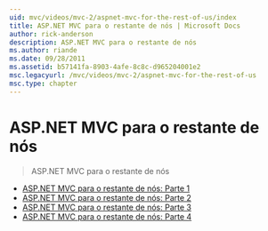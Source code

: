 ```yaml
---
uid: mvc/videos/mvc-2/aspnet-mvc-for-the-rest-of-us/index
title: ASP.NET MVC para o restante de nós | Microsoft Docs
author: rick-anderson
description: ASP.NET MVC para o restante de nós
ms.author: riande
ms.date: 09/28/2011
ms.assetid: b57141fa-8903-4afe-8c8c-d965204001e2
msc.legacyurl: /mvc/videos/mvc-2/aspnet-mvc-for-the-rest-of-us
msc.type: chapter
---
```

<a name="aspnet-mvc-for-the-rest-of-us"></a>ASP.NET MVC para o restante de nós
====================
> ASP.NET MVC para o restante de nós


- [ASP.NET MVC para o restante de nós: Parte 1](aspnet-mvc-for-the-rest-of-us-part-1.md)
- [ASP.NET MVC para o restante de nós: Parte 2](aspnet-mvc-for-the-rest-of-us-part-2.md)
- [ASP.NET MVC para o restante de nós: Parte 3](aspnet-mvc-for-the-rest-of-us-part-3.md)
- [ASP.NET MVC para o restante de nós: Parte 4](aspnet-mvc-for-the-rest-of-us-part-4.md)
